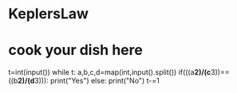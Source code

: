 # KeplersLaw
# cook your dish here
t=int(input())
while t:
    a,b,c,d=map(int,input().split())
    if(((a**2)/(c**3))==((b**2)/(d**3))):
        print("Yes")
    else:
        print("No")
    t-=1
